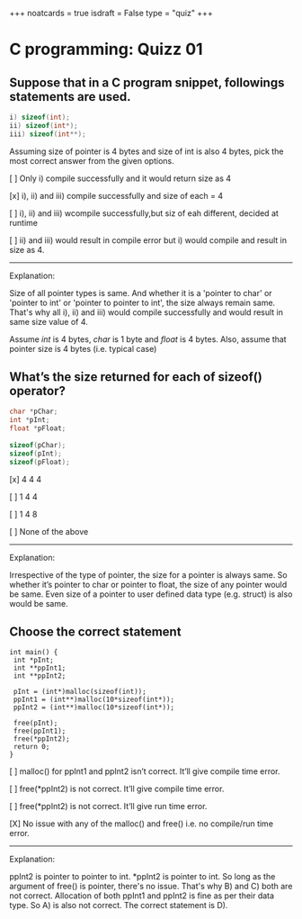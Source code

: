 +++
noatcards = true
isdraft = False
type = "quiz"
+++

# C programming: Quizz 01

## Suppose that in a C program snippet, followings statements are used.

```c
i) sizeof(int);
ii) sizeof(int*);
iii) sizeof(int**);
```

Assuming size of pointer is 4 bytes and size of int is also 4 bytes, pick the most correct answer from the given
options.

[ ] Only i) compile successfully and it would return size as 4

[x] i), ii) and iii) compile successfully and size of each = 4

[ ] i), ii) and iii) wcompile successfully,but siz of eah different, decided at runtime

[ ] ii) and iii) would result in compile error but i) would compile and result in size as 4.

----
Explanation:

Size of all pointer types is same. And whether it is a 'pointer to char' or 'pointer to int' or 'pointer to pointer to
int', the size always remain same. That's why all i), ii) and iii) would compile successfully and would result in same
size value of 4.

Assume *int* is 4 bytes, *char* is 1 byte and *float* is 4 bytes. Also, assume that pointer size is 4 bytes (i.e.
typical case)

## What’s the size returned for each of sizeof() operator?

```C
char *pChar;
int *pInt;
float *pFloat;
 
sizeof(pChar);
sizeof(pInt);
sizeof(pFloat);
```

[x] 4 4 4

[ ] 1 4 4

[ ] 1 4 8

[ ] None of the above

----

Explanation:

Irrespective of the type of pointer, the size for a pointer is always same. So whether it’s pointer to char or pointer
to float, the size of any pointer would be same. Even size of a pointer to user defined data type (e.g. struct) is also
would be same.

## Choose the correct statement

```
int main() {
 int *pInt;
 int **ppInt1;
 int **ppInt2;

 pInt = (int*)malloc(sizeof(int));
 ppInt1 = (int**)malloc(10*sizeof(int*));
 ppInt2 = (int**)malloc(10*sizeof(int*));

 free(pInt);
 free(ppInt1);
 free(*ppInt2);
 return 0;
}
```

[ ] malloc() for ppInt1 and ppInt2 isn’t correct. It’ll give compile time error.

[ ] free(*ppInt2) is not correct. It’ll give compile time error.

[ ] free(*ppInt2) is not correct. It’ll give run time error.

[X] No issue with any of the malloc() and free() i.e. no compile/run time error.

----

Explanation:

ppInt2 is pointer to pointer to int. *ppInt2 is pointer to int. So long as the argument of free() is pointer, there's no
issue. That's why B) and C) both are not correct. Allocation of both ppInt1 and ppInt2 is fine as per their data type.
So A) is also not correct. The correct statement is D).
